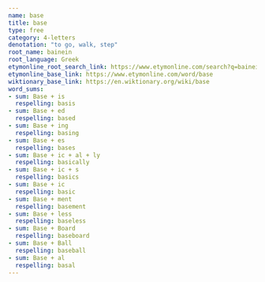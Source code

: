 ```yaml
---
name: base
title: base
type: free
category: 4-letters
denotation: "to go, walk, step"
root_name: bainein
root_language: Greek
etymonline_root_search_link: https://www.etymonline.com/search?q=bainein
etymonline_base_link: https://www.etymonline.com/word/base
wiktionary_base_link: https://en.wiktionary.org/wiki/base
word_sums:
- sum: Base + is
  respelling: basis
- sum: Base + ed
  respelling: based
- sum: Base + ing
  respelling: basing
- sum: Base + es
  respelling: bases
- sum: Base + ic + al + ly
  respelling: basically
- sum: Base + ic + s
  respelling: basics
- sum: Base + ic
  respelling: basic
- sum: Base + ment
  respelling: basement
- sum: Base + less
  respelling: baseless
- sum: Base + Board
  respelling: baseboard
- sum: Base + Ball
  respelling: baseball
- sum: Base + al
  respelling: basal
---
```

